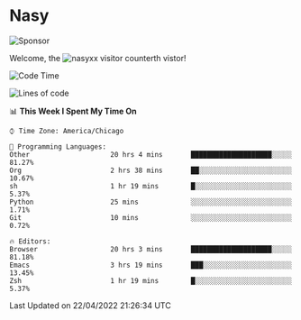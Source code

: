 # Nasy

<!--
<p align="center">
<img height="200" src="https://github-readme-stats.vercel.app/api?username=nasyxx&count_private=true&show_icons=true&theme=dracula&include_all_commits=true"/>
<img height="200" src="https://github-readme-stats.vercel.app/api/top-langs/?username=nasyxx&theme=dracula&hide=html,jupyter+notebook&count_private=true&show_icons=true"/>
</p>

  
----------------
-->

![Sponsor](https://img.shields.io/static/v1.svg?label=Sponsor&message=%E2%9D%A4&logo=GitHub&style=flat&color=pink)
 
Welcome, the ![nasyxx visitor counter](https://count.getloli.com/get/@nasyxx?theme=rule34)th vistor!
 
<!--START_SECTION:waka-->
![Code Time](http://img.shields.io/badge/Code%20Time-2%2C267%20hrs-blue)

![Lines of code](https://img.shields.io/badge/From%20Hello%20World%20I%27ve%20Written-5%20Million%20lines%20of%20code-blue)

📊 **This Week I Spent My Time On** 

```text
⌚︎ Time Zone: America/Chicago

💬 Programming Languages: 
Other                    20 hrs 4 mins       ████████████████████░░░░░   81.27% 
Org                      2 hrs 38 mins       ██░░░░░░░░░░░░░░░░░░░░░░░   10.67% 
sh                       1 hr 19 mins        █░░░░░░░░░░░░░░░░░░░░░░░░   5.37% 
Python                   25 mins             ░░░░░░░░░░░░░░░░░░░░░░░░░   1.71% 
Git                      10 mins             ░░░░░░░░░░░░░░░░░░░░░░░░░   0.72%

🔥 Editors: 
Browser                  20 hrs 3 mins       ████████████████████░░░░░   81.18% 
Emacs                    3 hrs 19 mins       ███░░░░░░░░░░░░░░░░░░░░░░   13.45% 
Zsh                      1 hr 19 mins        █░░░░░░░░░░░░░░░░░░░░░░░░   5.37%

```


 Last Updated on 22/04/2022 21:26:34 UTC
<!--END_SECTION:waka-->

<!-- ![visitors](https://visitor-badge.laobi.icu/badge?page_id=nasyxx.nasyxx) -->
